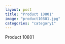 ```yaml
---
layout: post
title: "Product 10801"
image: "product10801.jpg"
categories: "category1"
---
```

Product 10801

